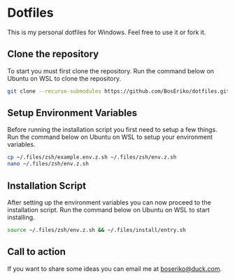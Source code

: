 # Dotfiles
This is my personal dotfiles for Windows. Feel free to use it or fork it.

## Clone the repository
To start you must first clone the repository. Run the command below on Ubuntu on WSL to clone the repository.
``` sh
git clone --recurse-submodules https://github.com/BosEriko/dotfiles.git ~/.files
```

## Setup Environment Variables
Before running the installation script you first need to setup a few things. Run the command below on Ubuntu on WSL to setup your environment variables.
``` sh
cp ~/.files/zsh/example.env.z.sh ~/.files/zsh/env.z.sh
nano ~/.files/zsh/env.z.sh
```

## Installation Script
After setting up the environment variables you can now proceed to the installation script. Run the command below on Ubuntu on WSL to start installing.
``` sh
source ~/.files/zsh/env.z.sh && ~/.files/install/entry.sh
```

## Call to action
If you want to share some ideas you can email me at boseriko@duck.com.
